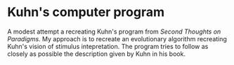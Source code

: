 # Kuhn's computer program

A modest attempt a recreating Kuhn's program from *Second Thoughts on Paradigms*. My approach is to recreate an evolutionary algorithm recreating Kuhn's vision of stimulus intepretation. The program tries to follow as closely as possible the description given by Kuhn in his book.